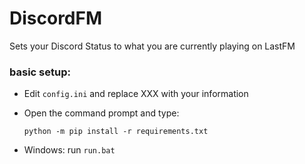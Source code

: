 # DiscordFM

Sets your Discord Status to what you are currently playing on LastFM


### basic setup:


 * Edit `config.ini` and replace XXX with your information

 * Open the command prompt and type:
    ```
    python -m pip install -r requirements.txt 
    ```
 * Windows: run `run.bat`
